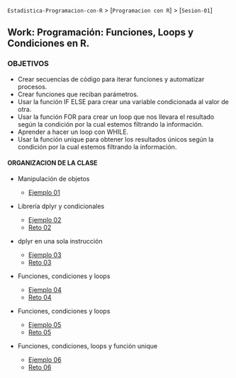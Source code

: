 `Estadistica-Programacion-con-R` > [`Programacion con R`] > [`Sesion-01`]  

## Work: Programación: Funciones, Loops y Condiciones en R.

### OBJETIVOS 
- Crear secuencias de código para iterar funciones y automatizar procesos.
- Crear funciones que reciban parámetros.  
- Usar la función IF ELSE para crear una variable condicionada al valor de otra.  
- Usar la función FOR para crear un loop que nos llevara el resultado según la condición por la cual estemos filtrando la información.
- Aprender a hacer un loop con WHILE.
- Usar la función unique para obtener los resultados únicos según la condición por la cual estemos filtrando la información.

#### ORGANIZACION DE LA CLASE 

- Manipulación de objetos
	- [Ejemplo 01](Ejemplo-01)

- Librería dplyr y condicionales
	- [Ejemplo 02](Ejemplo-02)
	- [Reto 02](Reto-01)

- dplyr en una sola instrucción
	- [Ejemplo 03](Ejemplo-03)
	- [Reto 03](Reto-03)

- Funciones, condiciones y loops
	- [Ejemplo 04](Ejemplo-04)
	- [Reto 04](Reto-04)

- Funciones, condiciones y loops
	- [Ejemplo 05](Ejemplo-05)
	- [Reto 05](Reto-05)
	
- Funciones, condiciones, loops y función unique
	- [Ejemplo 06](Ejemplo-06)
	- [Reto 06](Reto-06)



